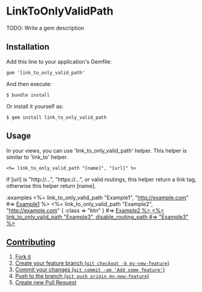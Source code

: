 # LinkToOnlyValidPath

TODO: Write a gem description

## Installation

Add this line to your application's Gemfile:

    gem 'link_to_only_valid_path'

And then execute:

    $ bundle install

Or install it yourself as:

    $ gem install link_to_only_valid_path

## Usage

In your views, you can use 'link_to_only_valid_path' helper. This helper is similar to 'link_to' helper. 

    <%= link_to_only_valid_path "[name]", "[url]" %>

If [url] is "http://...", "https://...", or valid routings, this helper return a link tag, otherwise this helper return [name].

:examples
    <%= link_to_only_valid_path "Example1", "http://example.com" #=> <a href="http://example.com">Example1</a> %>
    <%= link_to_only_valid_path "Example2", "http://example.com" { :class => "btn" } #=> <a href="http://example.com" class="btn">Example2</b> %>
    <%= link_to_only_valid_path "Example3", disable_routing_path #=> "Example3" %>

## Contributing

1. Fork it
2. Create your feature branch (`git checkout -b my-new-feature`)
3. Commit your changes (`git commit -am 'Add some feature'`)
4. Push to the branch (`git push origin my-new-feature`)
5. Create new Pull Request
